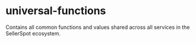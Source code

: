 # universal-functions

Contains all common functions and values shared across all services in the SellerSpot ecosystem.
